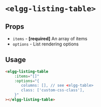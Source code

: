 # `<elgg-listing-table>`

## Props

 * `items` - **[required]** An array of items
 * `options` - List rendering options
 
## Usage

```html
<elgg-listing-table
    :items="[]"
    :options="{
       columns: [], // see <elgg-table>
       class: ['custom-css-class'],
    }"
></elgg-listing-table>
```

